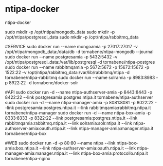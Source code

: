 ntipa-docker
============

ntipa-docker


sudo mkdir -p /opt/ntipa/mongodb_data
sudo mkdir -p /opt/ntipa/postgresql_data
sudo mkdir -p /opt/ntipa/rabbitmq_data

#SERVICE 
sudo docker run  --name mongoamia    -p 27017:27017  -v  /opt/ntipa/mongodb_data:/data/db -d   tornabene/ntipa-mongodb  --journal
sudo docker run  --name postgresamia -p 5432:5432 -v  /opt/ntipa/postgresql_data:/var/lib/postgresql -d   tornabene/ntipa-postgres     
sudo docker run  --name rabbitmqamia -p 5672:5672 -p 15672:15672 -p 1522:22  -v /opt/ntipa/rabbitmq_data:/var/lib/rabbitmq/ntipa -d tornabene/ntipa-rabbitmq
sudo docker run  --name solramia -p 8983:8983 -p 8922:22  -d tornabene/docker-solr

#API
sudo docker run -d --name ntipa-authserver-amia  -p 8443:8443  -p 8422:22 --link postgresamia:postgres.ntipa.it tornabene/ntipa-authserver
sudo docker run -d --name ntipa-manager-amia     -p 8081:8081  -p 8022:22 --link postgresamia:postgres.ntipa.it  --link rabbitmqamia:rabbitmq.ntipa.it  tornabene/ntipa-manager
sudo docker run -d --name ntipa-box-amia         -p 8333:8333  -p 8322:22 --link postgresamia:postgres.ntipa.it  --link rabbitmqamia:rabbitmq.ntipa.it --link solramia:solr.ntipa.it   --link ntipa-authserver-amia:oauth.ntipa.it --link ntipa-manager-amia:manager.ntipa.it    tornabene/ntipa-box
  
#WEB
sudo docker run  -d  -p 80:80     --name  ntipa --link ntipa-box-amia:box.ntipa.it  --link ntipa-authserver-amia:oauth.ntipa.it --link ntipa-manager-amia:manager.ntipa.it --link ntipa-box-amia:protocollo.ntipa.it  tornabene/ntipa-nginx 